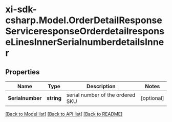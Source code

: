 # xi-sdk-csharp.Model.OrderDetailResponseServiceresponseOrderdetailresponseLinesInnerSerialnumberdetailsInner

## Properties

Name | Type | Description | Notes
------------ | ------------- | ------------- | -------------
**Serialnumber** | **string** | serial number of the ordered SKU | [optional] 

[[Back to Model list]](../README.md#documentation-for-models) [[Back to API list]](../README.md#documentation-for-api-endpoints) [[Back to README]](../README.md)

